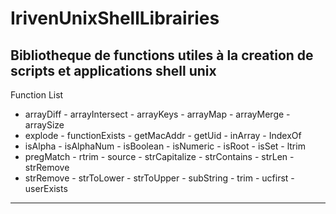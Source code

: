# IrivenUnixShellLibrairies
Bibliotheque de functions utiles à la creation de scripts et applications shell unix
------------------------------------------------------------------------------------------------------------

Function List        

 - arrayDiff - arrayIntersect - arrayKeys - arrayMap - arrayMerge - arraySize 
 - explode - functionExists - getMacAddr - getUid - inArray - IndexOf  
 - isAlpha - isAlphaNum - isBoolean - isNumeric - isRoot - isSet - ltrim 
 - pregMatch - rtrim - source - strCapitalize - strContains - strLen - strRemove 
 - strRemove - strToLower - strToUpper - subString - trim - ucfirst - userExists
----------------------------------------------------------------------------------------
